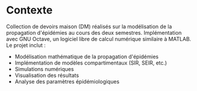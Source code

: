 # Contexte
Collection de devoirs maison (DM) réalisés sur la modélisation de la propagation d'épidémies au cours des deux semestres. Implémentation avec GNU Octave, un logiciel libre de calcul numérique similaire à MATLAB.
Le projet inclut :
- Modélisation mathématique de la propagation d'épidémies
- Implémentation de modèles compartimentaux (SIR, SEIR, etc.)
- Simulations numériques
- Visualisation des résultats
- Analyse des paramètres épidémiologiques
